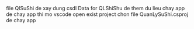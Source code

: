 file QlSuShi de xay dung csdl 
Data for QLShiShu  de them du lieu chay app 
de chay app thi mo vscode 
    open exist project 
    chon file QuanLySuShi.csproj de chay app
    